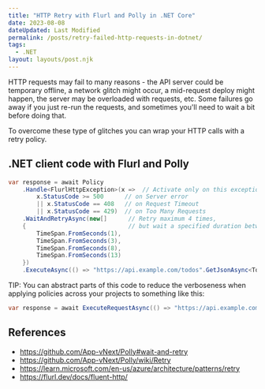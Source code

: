```yaml
---
title: "HTTP Retry with Flurl and Polly in .NET Core"
date: 2023-08-08
dateUpdated: Last Modified
permalink: /posts/retry-failed-http-requests-in-dotnet/
tags:
  - .NET
layout: layouts/post.njk
---
```


HTTP requests may fail to many reasons - the API server could be temporary offline, a network glitch might occur, a mid-request deploy might happen, the server may be overloaded with requests, etc. 
Some failures go away if you just re-run the requests, and sometimes you'll need to wait a bit before doing that.

To overcome these type of glitches you can wrap your HTTP calls with a retry policy.

## .NET client code with Flurl and Polly

```cs
var response = await Policy
    .Handle<FlurlHttpException>(x =>  // Activate only on this exception, with filter:
        x.StatusCode >= 500      // on Server error
        || x.StatusCode == 408   // on Request Timeout
        || x.StatusCode == 429)  // on Too Many Requests
    .WaitAndRetryAsync(new[]      // Retry maximum 4 times, 
    {                             // but wait a specified duration between each retry.
        TimeSpan.FromSeconds(1),
        TimeSpan.FromSeconds(3),
        TimeSpan.FromSeconds(8),
        TimeSpan.FromSeconds(13)
    })
    .ExecuteAsync(() => "https://api.example.com/todos".GetJsonAsync<TodosResponse>());  // Execute the request.
```

TIP: You can abstract parts of this code to reduce the verboseness when applying policies across your projects to something like this:

```cs
var response = await ExecuteRequestAsync(() => "https://api.example.com/todos".GetJsonAsync<TodosResponse>());
```

## References
- https://github.com/App-vNext/Polly#wait-and-retry
- https://github.com/App-vNext/Polly/wiki/Retry
- https://learn.microsoft.com/en-us/azure/architecture/patterns/retry
- https://flurl.dev/docs/fluent-http/
